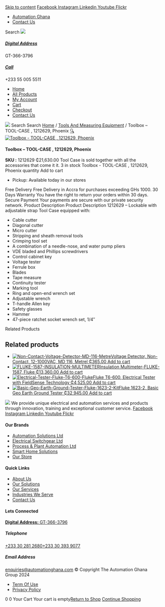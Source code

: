 [Skip to content](https://store.automationghana.com/product/tool-case/#content)
[ Facebook ](https://www.facebook.com/automationgh/) [ Instagram ](https://www.instagram.com/automationgh/) [ Linkedin ](https://www.linkedin.com/company/the-automation-ghana-limited/) [ Youtube ](https://www.youtube.com/channel/UCurrRDUSm5oIW39VXjn1u0w) [ Flickr ](https://www.flickr.com/photos/181794037@N07/)
  * [ Automation Ghana ](https://automationghana.com)
  * [ Contact Us ](https://store.automationghana.com/contact/)


Search
[ ![](https://store.automationghana.com/wp-content/uploads/2024/04/Website-TAGG-Logo-BLUE.png) ](https://store.automationghana.com/)
[ ](https://maps.app.goo.gl/m4xeaagWCNbLk4jM6)
#####  [ Digital Address ](https://maps.app.goo.gl/m4xeaagWCNbLk4jM6)
GT-366-3796 
[ ](tel:+233550055511)
#####  [ Call ](tel:+233550055511)
+233 55 005 5511 
  * [Home](https://store.automationghana.com/)
  * [All Products](https://store.automationghana.com/shop/)
  * [My Account](https://store.automationghana.com/my-account/)
  * [Cart](https://store.automationghana.com/cart/)
  * [Checkout](https://store.automationghana.com/checkout/)
  * [Contact Us](https://store.automationghana.com/contact/)


[![](https://store.automationghana.com/wp-content/uploads/2024/04/AutomationGhana_logo_white.png)](https://store.automationghana.com)
Search
Search
[Home](https://store.automationghana.com) / [Tools And Measuring Equipment](https://store.automationghana.com/product-category/tools-and-measuring-equipment/) / Toolbox – TOOL-CASE , 1212629, Phoenix
[🔍](https://store.automationghana.com/product/tool-case/)
[![Toolbox - TOOL-CASE , 1212629, Phoenix](https://store.automationghana.com/wp-content/uploads/2021/03/1212629.jpg)](https://store.automationghana.com/wp-content/uploads/2021/03/1212629.jpg)
####  Toolbox – TOOL-CASE , 1212629, Phoenix 
**SKU :** 1212629 
₵21,630.00
Tool Case is sold together with all the accessories that come it it.
3 in stock
Toolbox - TOOL-CASE , 1212629, Phoenix quantity
Add to cart
  * Pickup: Available today in our stores


Free Delivery 
Free Delivery in Accra for purchases exceeding GHs 1000. 
30 Days Warranty 
You have the right to return your orders within 30 days. 
Secure Payment 
Your payments are secure with our private security network. 
Product Description
Product Description
1212629 – Lockable with adjustable strap Tool Case equipped with: 
  * Cable cutter
  * Diagonal cutter
  * Micro cutter
  * Stripping and sheath removal tools
  * Crimping tool set
  * A combination of a needle-nose, and water pump pliers
  * VDE bladed and Phillips screwdrivers
  * Control cabinet key
  * Voltage tester
  * Ferrule box
  * Blades
  * Tape measure
  * Continuity tester
  * Marking tool
  * Ring and open-end wrench set
  * Adjustable wrench
  * T-handle Allen key
  * Safety glasses
  * Hammer
  * 47-piece ratchet socket wrench set, 1/4″


Related Products 
## Related products
  * [![Non-Contact-Voltage-Detector-MD-116-Metre](https://store.automationghana.com/wp-content/uploads/2020/04/Non-Contact-Voltage-Detector-MD-116-Metrel-300x300.png)Voltage Detector, Non-Contact, 12-1000VAC, MD 116, Metrel ₵365.00 ](https://store.automationghana.com/product/non-contact-voltage-detector-md-116-metrel/)
[Add to cart](https://store.automationghana.com/product/tool-case/?add-to-cart=2015)
  * [![FLUKE-1587-INSULATION-MULTIMETER](https://store.automationghana.com/wp-content/uploads/2020/04/FLUKE-1587-INSULATION-MULTIMETER-300x300.jpg)Insulation Multimeter-FLUKE-1587, Fluke ₵13,360.00 ](https://store.automationghana.com/product/insulation-multimeter-fluke-1587-fluke/)
[Add to cart](https://store.automationghana.com/product/tool-case/?add-to-cart=2007)
  * [![Electrical-Tester-Fluke-T6-600-Fluke](https://store.automationghana.com/wp-content/uploads/2020/04/Electrical-Tester-Fluke-T6-600-Fluke-300x300.png)Fluke T6-600, Electrical Tester with FieldSense Technology ₵4,525.00 ](https://store.automationghana.com/product/electrical-tester-fluke-t6-600-fluke/)
[Add to cart](https://store.automationghana.com/product/tool-case/?add-to-cart=2004)
  * [![Basic-Geo-Earth-Ground-Tester-Fluke-1623-2-Kit](https://store.automationghana.com/wp-content/uploads/2020/04/Basic-Geo-Earth-Ground-Tester-Fluke-1623-2-Kit-Fluke-300x300.png)Fluke 1623-2, Basic Geo Earth Ground Tester ₵32,945.00 ](https://store.automationghana.com/product/basic-geo-earth-ground-tester-fluke-1623-2-kit-fluke/)
[Add to cart](https://store.automationghana.com/product/tool-case/?add-to-cart=1992)


![](https://store.automationghana.com/wp-content/uploads/2024/04/AutomationGhana_logo_white.png)
We provide unique electrical and automation services and products through innovation, training and exceptional customer service.
[ Facebook ](https://www.facebook.com/automationgh/) [ Instagram ](https://www.instagram.com/automationgh/) [ Linkedin ](https://www.linkedin.com/company/the-automation-ghana-limited/) [ Youtube ](https://www.youtube.com/channel/UCurrRDUSm5oIW39VXjn1u0w) [ Flickr ](https://www.flickr.com/photos/181794037@N07/)
#### Our Brands
  * [ Automation Solutions Ltd ](https://store.automationghana.com/product/tool-case/)
  * [ Electrical Switchgear Ltd ](https://store.automationghana.com/product/tool-case/)
  * [ Process & Plant Automation Ltd ](https://store.automationghana.com/product/tool-case/)
  * [ Smart Home Solutions ](https://store.automationghana.com/product/tool-case/)
  * [ Our Store ](https://store.automationghana.com/product/tool-case/)


#### Quick Links
  * [ About Us ](https://store.automationghana.com/product/tool-case/)
  * [ Our Solutions ](https://store.automationghana.com/product/tool-case/)
  * [ Our Services ](https://store.automationghana.com/product/tool-case/)
  * [ Industries We Serve ](https://store.automationghana.com/product/tool-case/)
  * [ Contact Us ](https://store.automationghana.com/product/tool-case/)


#### Lets Connected
[**Digital Address:** GT-366-3796](https://maps.app.goo.gl/m4xeaagWCNbLk4jM6)
#####  Telephone 
[ +233 30 281 2680](tel:+233302812680)[+233 30 393 9077](https://store.automationghana.com/product/tool-case/+233303939077)
#####  Email Address 
enquiries@automationghana.com 
© Copyright The Automation Ghana Group 2024
  * [ Term Of Use ](https://store.automationghana.com/product/tool-case/)
  * [ Privacy Policy ](https://store.automationghana.com/product/tool-case/)


0
0
Your Cart
Your cart is empty[Return to Shop](https://store.automationghana.com/shop/)
[Continue Shopping](https://store.automationghana.com/product/tool-case/)
